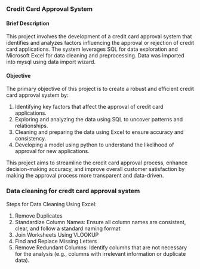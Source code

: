 ### Credit Card Approval System

#### Brief Description
This project involves the development of a credit card approval system that identifies and analyzes factors influencing the approval or rejection of credit card applications. 
The system leverages SQL for data exploration and Microsoft Excel for data cleaning and preprocessing. Data was imported into mysql using data import wizard.

#### Objective
The primary objective of this project is to create a robust and efficient credit card approval system by:
1. Identifying key factors that affect the approval of credit card applications.
2. Exploring and analyzing the data using SQL to uncover patterns and relationships.
3. Cleaning and preparing the data using Excel to ensure accuracy and consistency.
4. Developing a model using python to understand the likelihood of approval for new applications.

This project aims to streamline the credit card approval process, enhance decision-making accuracy, and improve overall customer satisfaction by making the approval process more transparent and data-driven.

### Data cleaning for credt card approval system
Steps for Data Cleaning Using Excel:
1. Remove Duplicates
2. Standardize Column Names: Ensure all column names are consistent, clear, and follow a standard naming format
3. Join Worksheets Using VLOOKUP
4. Find and Replace Missing Letters
5. Remove Redundant Columns: Identify columns that are not necessary for the analysis (e.g., columns with irrelevant information or duplicate data).
